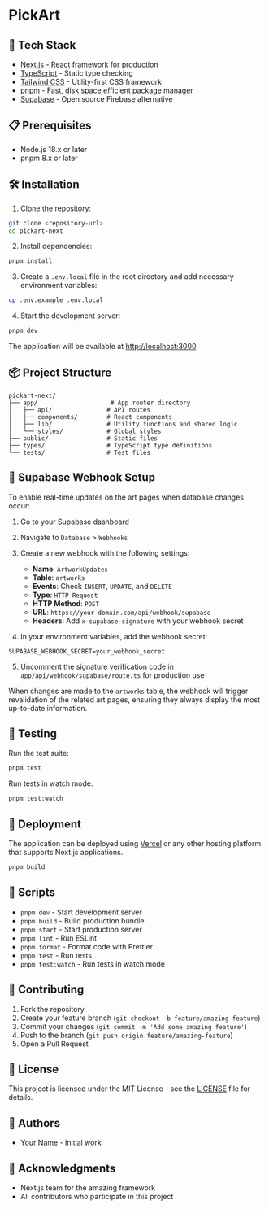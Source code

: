 # PickArt


## 🚀 Tech Stack

- [Next.js](https://nextjs.org/) - React framework for production
- [TypeScript](https://www.typescriptlang.org/) - Static type checking
- [Tailwind CSS](https://tailwindcss.com/) - Utility-first CSS framework
- [pnpm](https://pnpm.io/) - Fast, disk space efficient package manager
- [Supabase](https://supabase.io/) - Open source Firebase alternative

## 📋 Prerequisites

- Node.js 18.x or later
- pnpm 8.x or later

## 🛠️ Installation

1. Clone the repository:
```bash
git clone <repository-url>
cd pickart-next
```

2. Install dependencies:
```bash
pnpm install
```

3. Create a `.env.local` file in the root directory and add necessary environment variables:
```bash
cp .env.example .env.local
```

4. Start the development server:
```bash
pnpm dev
```

The application will be available at [http://localhost:3000](http://localhost:3000).

## 📦 Project Structure

```
pickart-next/
├── app/                    # App router directory
│   ├── api/               # API routes
│   ├── components/        # React components
│   ├── lib/               # Utility functions and shared logic
│   └── styles/            # Global styles
├── public/                # Static files
├── types/                 # TypeScript type definitions
└── tests/                 # Test files
```

## 🔄 Supabase Webhook Setup

To enable real-time updates on the art pages when database changes occur:

1. Go to your Supabase dashboard
2. Navigate to `Database` > `Webhooks`
3. Create a new webhook with the following settings:
   - **Name**: `ArtworkUpdates`
   - **Table**: `artworks`
   - **Events**: Check `INSERT`, `UPDATE`, and `DELETE`
   - **Type**: `HTTP Request`
   - **HTTP Method**: `POST`
   - **URL**: `https://your-domain.com/api/webhook/supabase`
   - **Headers**: Add `x-supabase-signature` with your webhook secret

4. In your environment variables, add the webhook secret:
```
SUPABASE_WEBHOOK_SECRET=your_webhook_secret
```

5. Uncomment the signature verification code in `app/api/webhook/supabase/route.ts` for production use

When changes are made to the `artworks` table, the webhook will trigger revalidation of the related art pages, ensuring they always display the most up-to-date information.

## 🧪 Testing

Run the test suite:

```bash
pnpm test
```

Run tests in watch mode:

```bash
pnpm test:watch
```

## 🚀 Deployment

The application can be deployed using [Vercel](https://vercel.com) or any other hosting platform that supports Next.js applications.

```bash
pnpm build
```

## 🔧 Scripts

- `pnpm dev` - Start development server
- `pnpm build` - Build production bundle
- `pnpm start` - Start production server
- `pnpm lint` - Run ESLint
- `pnpm format` - Format code with Prettier
- `pnpm test` - Run tests
- `pnpm test:watch` - Run tests in watch mode

## 📝 Contributing

1. Fork the repository
2. Create your feature branch (`git checkout -b feature/amazing-feature`)
3. Commit your changes (`git commit -m 'Add some amazing feature'`)
4. Push to the branch (`git push origin feature/amazing-feature`)
5. Open a Pull Request

## 📄 License

This project is licensed under the MIT License - see the [LICENSE](LICENSE) file for details.

## 👥 Authors

- Your Name - Initial work

## 🙏 Acknowledgments

- Next.js team for the amazing framework
- All contributors who participate in this project